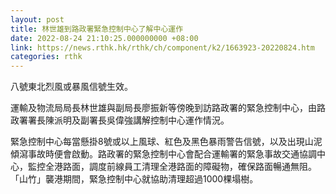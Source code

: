 ```yaml
---
layout: post
title: 林世雄到路政署緊急控制中心了解中心運作
date: 2022-08-24 21:10:25.000000000 +08:00
link: https://news.rthk.hk/rthk/ch/component/k2/1663923-20220824.htm
categories: rthk
---
```


八號東北烈風或暴風信號生效。

運輸及物流局局長林世雄與副局長廖振新等傍晚到訪路政署的緊急控制中心，由路政署署長陳派明及副署長吳偉強講解控制中心運作情況。

緊急控制中心每當懸掛8號或以上風球、紅色及黑色暴雨警告信號，以及出現山泥傾瀉事故時便會啟動。路政署的緊急控制中心會配合運輸署的緊急事故交通協調中心，監控全港路面，調度前線員工清理全港路面的障礙物，確保路面暢通無阻。「山竹」襲港期間，緊急控制中心就協助清理超過1000棵塌樹。
